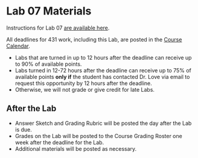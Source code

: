 # Lab 07 Materials

Instructions for Lab 07 [are available here](https://github.com/THOMASELOVE/431-2021/blob/main/labs/lab07/lab07.md).

All deadlines for 431 work, including this Lab, are posted in the [Course Calendar](https://thomaselove.github.io/431/calendar.html).

- Labs that are turned in up to 12 hours after the deadline can receive up to 90% of available points.
- Labs turned in 12-72 hours after the deadline can receive up to 75% of available points **only if** the student has contacted Dr. Love via email to request this opportunity by 12 hours after the deadline. 
- Otherwise, we will not grade or give credit for late Labs.


## After the Lab

- Answer Sketch and Grading Rubric will be posted the day after the Lab is due.
- Grades on the Lab will be posted to the Course Grading Roster one week after the deadline for the Lab.
- Additional materials will be posted as necessary.
